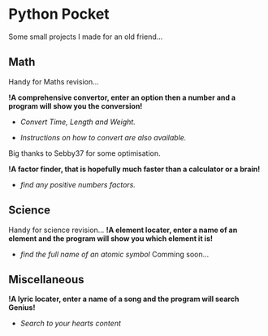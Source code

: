 # Python Pocket
Some small projects I made for an old friend...

## Math
Handy for Maths revision...

**!A comprehensive convertor, enter an option then a number and a program will show you the conversion!**

- *Convert Time, Length and Weight.*

- *Instructions on how to convert are also available.*

Big thanks to Sebby37 for some optimisation.


**!A factor finder, that is hopefully much faster than a calculator or a brain!**

- *find any positive numbers factors.*


## Science
Handy for science revision...
**!A element locater, enter a name of an element and the program will show you which element it is!**

- *find the full name of an atomic symbol*
Comming soon...

## Miscellaneous

**!A lyric locater, enter a name of a song and the program will search Genius!**

- *Search to your hearts content*




